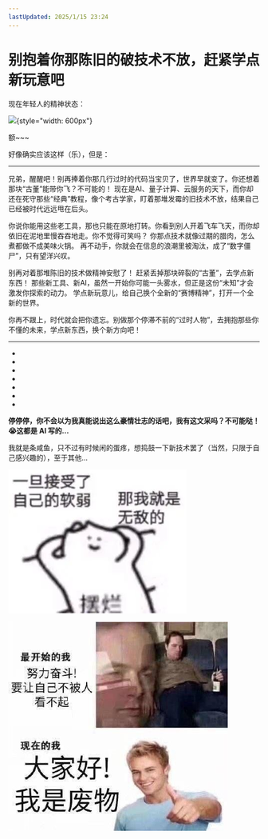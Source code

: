 ```yaml
---
lastUpdated: 2025/1/15 23:24
---
```


#  别抱着你那陈旧的破技术不放，赶紧学点新玩意吧

现在年轻人的精神状态：

![](https://namichong.obs.cn-south-1.myhuaweicloud.com/Blog/images/learn-fuck-hard.png){style="width: 600px"}

额~~~

好像确实应该这样（乐），但是：

------

兄弟，醒醒吧！别再捧着你那几行过时的代码当宝贝了，世界早就变了。你还想着那块“古董”能带你飞？不可能的！
现在是AI、量子计算、云服务的天下，而你却还在死守那些“经典”教程，像个考古学家，盯着那堆发霉的旧技术不放，结果自己已经被时代远远甩在后头。

你说你能用这些老工具，那也只能在原地打转。你看到别人开着飞车飞天，而你却依旧在泥地里慢吞吞地走。你不觉得可笑吗？
你那点技术就像过期的腊肉，怎么煮都做不成美味火锅。
再不动手，你就会在信息的浪潮里被淘汰，成了“数字僵尸”，只有望洋兴叹。

别再对着那堆陈旧的技术做精神安慰了！
赶紧丢掉那块碎裂的“古董”，去学点新东西！
那些新工具、新AI，虽然一开始你可能一头雾水，但正是这份“未知”才会激发你探索的动力。
学点新玩意儿，给自己换个全新的“赛博精神”，打开一个全新的世界。

你再不跟上，时代就会把你遗忘。别做那个停滞不前的“过时人物”，去拥抱那些你不懂的未来，学点新东西，换个新方向吧！

-----

-
-
-
-
-
-
-

**停停停，你不会以为我真能说出这么豪情壮志的话吧，我有这文采吗？不可能哒！😭这都是 AI 写的...**

我就是条咸鱼，只不过有时候闲的蛋疼，想捣鼓一下新技术罢了（当然，只限于自己感兴趣的），至于其他...

![](../public/images/bailan.jpg)

![](../public/images/ImFW.png)





